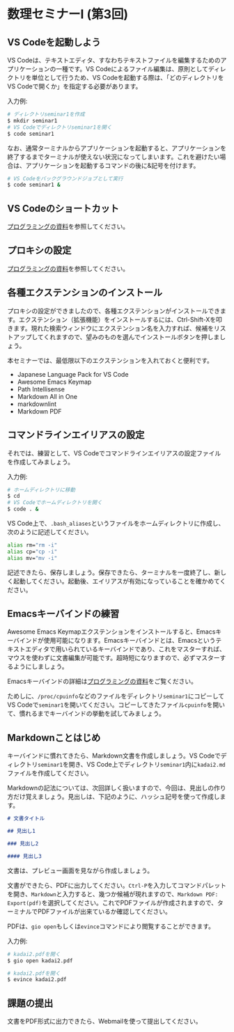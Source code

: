 # 数理セミナーI (第3回)

## VS Codeを起動しよう

VS Codeは、テキストエディタ、すなわちテキストファイルを編集するためのアプリケーションの一種です。VS Codeによるファイル編集は、原則としてディレクトリを単位として行うため、VS Codeを起動する際は、「どのディレクトリをVS Codeで開くか」を指定する必要があります。

入力例:

```bash
# ディレクトリseminar1を作成
$ mkdir seminar1
# VS Codeでディレクトリseminar1を開く
$ code seminar1
```

なお、通常ターミナルからアプリケーションを起動すると、アプリケーションを終了するまでターミナルが使えない状況になってしまいます。これを避けたい場合は、アプリケーションを起動するコマンドの後に&記号を付けます。

```bash
# VS Codeをバックグラウンドジョブとして実行
$ code seminar1 &
```

## VS Codeのショートカット

[プログラミングの資料](../programming2023/programming-2.md#vs-code-ショートカット)を参照してください。

## プロキシの設定

[プログラミングの資料](../programming2023/programming-2.md#プロキシの設定vs-code)を参照してください。

## 各種エクステンションのインストール

プロキシの設定ができましたので、各種エクステンションがインストールできます。エクステンション（拡張機能）をインストールするには、Ctrl-Shift-Xを叩きます。現れた検索ウィンドウにエクステンション名を入力すれば、候補をリストアップしてくれますので、望みのものを選んでインストールボタンを押しましょう。

本セミナーでは、最低限以下のエクステンションを入れておくと便利です。

+ Japanese Language Pack for VS Code
+ Awesome Emacs Keymap
+ Path Intellisense
+ Markdown All in One
+ markdownlint
+ Markdown PDF

## コマンドラインエイリアスの設定

それでは、練習として、VS Codeでコマンドラインエイリアスの設定ファイルを作成してみましょう。

入力例:

```bash
# ホームディレクトリに移動
$ cd
# VS Codeでホームディレクトリを開く
$ code . &
```

VS Code上で、`.bash_aliases`というファイルをホームディレクトリに作成し、次のように記述してください。

```bash
alias rm="rm -i"
alias cp="cp -i"
alias mv="mv -i"
```

記述できたら、保存しましょう。保存できたら、ターミナルを一度終了し、新しく起動してください。起動後、エイリアスが有効になっていることを確かめてください。

## Emacsキーバインドの練習

Awesome Emacs Keymapエクステンションをインストールすると、Emacsキーバインドが使用可能になります。Emacsキーバインドとは、Emacsというテキストエディタで用いられているキーバインドであり、これをマスターすれば、マウスを使わずに文書編集が可能です。超時短になりますので、必ずマスターするようにしましょう。

Emacsキーバインドの詳細は[プログラミングの資料](../programming2023/programming-2.md#emacsキーバインディング)をご覧ください。

ためしに、`/proc/cpuinfo`などのファイルをディレクトリ`seminar1`にコピーしてVS Codeで`seminar1`を開いてください。コピーしてきたファイル`cpuinfo`を開いて、慣れるまでキーバインドの挙動を試してみましょう。

## Markdownことはじめ

キーバインドに慣れてきたら、Markdown文書を作成しましょう。VS Codeでディレクトリ`seminar1`を開き、VS Code上でディレクトリ`seminar1`内に`kadai2.md`ファイルを作成してください。

Markdownの記法については、次回詳しく扱いますので、今回は、見出しの作り方だけ覚えましょう。見出しは、下記のように、ハッシュ記号を使って作成します。

```markdown
# 文書タイトル

## 見出し1

### 見出し2

#### 見出し3
```

文書は、プレビュー画面を見ながら作成しましょう。

文書ができたら、PDFに出力してください。`Ctrl-P`を入力してコマンドパレットを開き、`Markdown`と入力すると、幾つか候補が現れますので、`Markdown PDF: Export(pdf)`を選択してください。これでPDFファイルが作成されますので、ターミナルでPDFファイルが出来ているか確認してください。

PDFは、`gio open`もしくは`evince`コマンドにより閲覧することができます。

入力例:

```bash
# kadai2.pdfを開く
$ gio open kadai2.pdf
```

```bash
# kadai2.pdfを開く
$ evince kadai2.pdf
```

## 課題の提出

文書をPDF形式に出力できたら、Webmailを使って提出してください。
